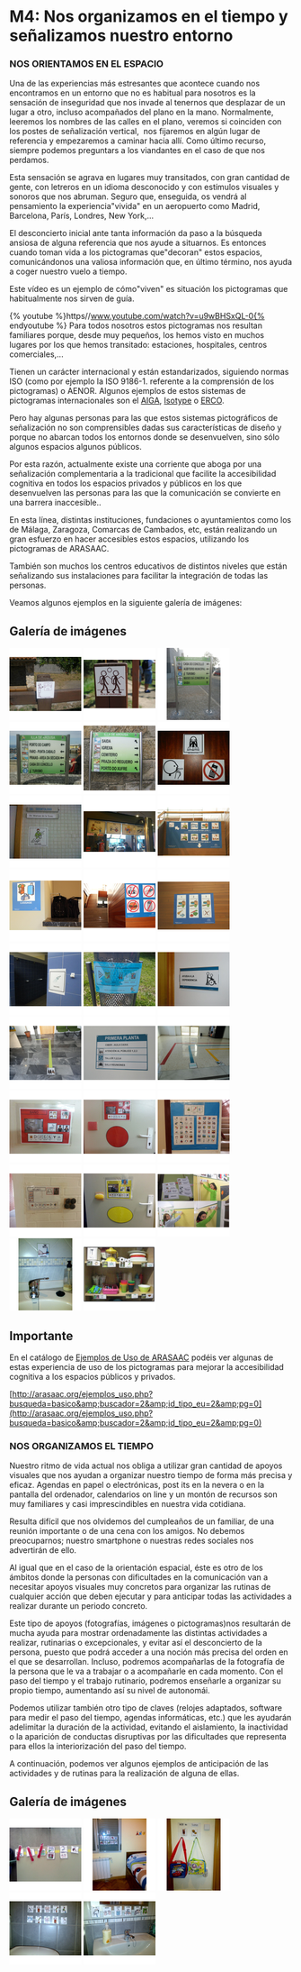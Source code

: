 
# M4: Nos organizamos en el tiempo y señalizamos nuestro entorno

### NOS ORIENTAMOS EN EL ESPACIO

Una de las experiencias más estresantes que acontece cuando nos encontramos en un entorno que no es habitual para nosotros es la sensación de inseguridad que nos invade al tenernos que desplazar de un lugar a otro, incluso acompañados del plano en la mano. Normalmente, leeremos los nombres de las calles en el plano, veremos si coinciden con los postes de señalización vertical,  nos fijaremos en algún lugar de referencia y empezaremos a caminar hacia allí. Como último recurso, siempre podemos preguntars a los viandantes en el caso de que nos perdamos.

Esta sensación se agrava en lugares muy transitados, con gran cantidad de gente, con letreros en un idioma desconocido y con estímulos visuales y sonoros que nos abruman. Seguro que, enseguida, os vendrá al pensamiento la experiencia"vivida" en un aeropuerto como Madrid, Barcelona, París, Londres, New York,... 

El desconcierto inicial ante tanta información da paso a la búsqueda ansiosa de alguna referencia que nos ayude a situarnos. Es entonces cuando toman vida a los pictogramas que"decoran" estos espacios, comunicándonos una valiosa información que, en último término, nos ayuda a coger nuestro vuelo a tiempo.

Este vídeo es un ejemplo de cómo"viven" es situación los pictogramas que habitualmente nos sirven de guía.

{% youtube %}https//www.youtube.com/watch?v=u9wBHSxQL-0{% endyoutube %}
Para todos nosotros estos pictogramas nos resultan familiares porque, desde muy pequeños, los hemos visto en muchos lugares por los que hemos transitado: estaciones, hospitales, centros comerciales,... 

Tienen un carácter internacional y están estandarizados, siguiendo normas ISO (como por ejemplo la ISO 9186-1. referente a la comprensión de los pictogramas) o AENOR. Algunos ejemplos de estos sistemas de pictogramas internacionales son el [AIGA](http://es.wikipedia.org/wiki/Pictogramas_del_Departamento_de_Transporte_de_los_Estados_Unidos), [Isotype](http://en.wikipedia.org/wiki/Isotype_(picture_language)) o [ERCO](http://www.erco.com/service/press-release/company-3/pictograms-quickly-comprehended_2403/es/).

Pero hay algunas personas para las que estos sistemas pictográficos de señalización no son comprensibles dadas sus características de diseño y porque no abarcan todos los entornos donde se desenvuelven, sino sólo algunos espacios algunos públicos. 

Por esta razón, actualmente existe una corriente que aboga por una señalización complementaria a la tradicional que facilite la accesibilidad cognitiva en todos los espacios privados y públicos en los que desenvuelven las personas para las que la comunicación se convierte en una barrera inaccesible.. 

En esta línea, distintas instituciones, fundaciones o ayuntamientos como los de Málaga, Zaragoza, Comarcas de Cambados, etc, están realizando un gran esfuerzo en hacer accesibles estos espacios, utilizando los pictogramas de ARASAAC. 

También son muchos los centros educativos de distintos niveles que están señalizando sus instalaciones para facilitar la integración de todas las personas.

Veamos algunos ejemplos en la siguiente galería de imágenes:

## Galería de imágenes

![](img/1239850_603576546347911_954090168_nThumbnail.png)
![](img/994302_603569349681964_843045289_nThumbnail.png)
![](img/2012-05-12_09.06.23Thumbnail.png)
![](img/2012-05-12_16.23.42Thumbnail.png)
![](img/521579_3490528835094_1627706885_2821766_527396496_n_1Thumbnail.png)
![](img/538991_384776274950851_308705340_nThumbnail.png)
![](img/centro_salud_cambados_7Thumbnail.png)
![](img/Happy_Meal_2Thumbnail.png)
![](img/IMFAR2013_ARASAAC_1Thumbnail.png)
![](img/IMFAR2013_ARASAAC_10Thumbnail.png)
![](img/IMFAR2013_ARASAAC_12Thumbnail.png)
![](img/IMFAR2013_ARASAAC_4Thumbnail.png)
![](img/IMG_0959_1Thumbnail.png)
![](img/IMG-20120508-WA0000Thumbnail.png)
![](img/malaga_2_-_copiaThumbnail.png)
![](img/malaga_3_-_copiaThumbnail.png)
![](img/malaga_6_-_copiaThumbnail.png)
![](img/malaga_7_-_copiaThumbnail.png)
![](img/20130415_160334Thumbnail.png)
![](img/20130415_160352Thumbnail.png)
![](img/20130415_160426Thumbnail.png)
![](img/20130415_160446Thumbnail.png)
![](img/20130415_160844Thumbnail.png)
![](img/CEIP_LUIS_VIVES_ARASAACThumbnail.png)
![](img/Senalizacion_casa_1Thumbnail.png)
![](img/6ed6087ece183512765292ee2fabae3dThumbnail.png)

## Importante

En el catálogo de [Ejemplos de Uso de ARASAAC](http://arasaac.org/ejemplos_uso.php?busqueda=basico&amp;buscador=2&amp;id_tipo_eu=2&amp;pg=0) podéis ver algunas de estas experiencia de uso de los pictogramas para mejorar la accesibilidad cognitiva a los espacios públicos y privados.

[http://arasaac.org/ejemplos_uso.php?busqueda=basico&amp;buscador=2&amp;id_tipo_eu=2&amp;pg=0](http://arasaac.org/ejemplos_uso.php?busqueda=basico&amp;buscador=2&amp;id_tipo_eu=2&amp;pg=0)



### NOS ORGANIZAMOS EL TIEMPO

Nuestro ritmo de vida actual nos obliga a utilizar gran cantidad de apoyos visuales que nos ayudan a organizar nuestro tiempo de forma más precisa y eficaz. Agendas en papel o electrónicas, post its en la nevera o en la pantalla del ordenador, calendarios on line y un montón de recursos son muy familiares y casi imprescindibles en nuestra vida cotidiana.

Resulta difícil que nos olvidemos del cumpleaños de un familiar, de una reunión importante o de una cena con los amigos. No debemos preocuparnos; nuestro smartphone o nuestras redes sociales nos advertirán de ello.

Al igual que en el caso de la orientación espacial, éste es otro de los ámbitos donde la personas con dificultades en la comunicación van a necesitar apoyos visuales muy concretos para organizar las rutinas de cualquier acción que deben ejecutar y para anticipar todas las actividades a realizar durante un periodo concreto.

Este tipo de apoyos (fotografías, imágenes o pictogramas)nos resultarán de mucha ayuda para mostrar ordenadamente las distintas actividades a realizar, rutinarias o excepcionales, y evitar así el desconcierto de la persona, puesto que podrá acceder a una noción más precisa del orden en el que se desarrollan. Incluso, podremos acompañarlas de la fotografía de la persona que le va a trabajar o a acompañarle en cada momento. Con el paso del tiempo y el trabajo rutinario, podremos enseñarle a organizar su propio tiempo, aumentando así su nivel de autonomái.

Podemos utilizar también otro tipo de claves (relojes adaptados, software para medir el paso del tiempo, agendas informáticas, etc.) que les ayudarán adelimitar la duración de la actividad, evitando el aislamiento, la inactividad o la aparición de conductas disruptivas por las dificultades que representa para ellos la interiorización del paso del tiempo.

A continuación, podemos ver algunos ejemplos de anticipación de las actividades y de rutinas para la realización de alguna de ellas.

## Galería de imágenes

![](img/20130416_121714Thumbnail.png)
![](img/Senalizacion_casaThumbnail.png)
![](img/Senalizacion_casa_3Thumbnail.png)
![](img/Senalizacion_casa_2Thumbnail.png)
![](img/Senalizacion_4Thumbnail.png)

